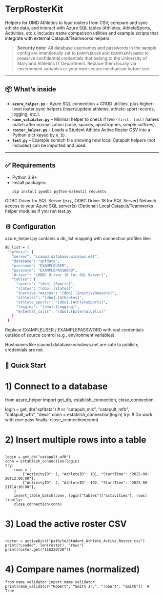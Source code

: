 # TerpRosterKit

Helpers for UMD Athletics to load rosters from CSV, compare and sync athlete data, and interact with Azure SQL tables (Athletes, AthleteSports, Activities, etc.). Includes name comparison utilities and example scripts that integrate with external Catapult/Teamworks helpers.

> **Security note:** All database usernames and passwords in the sample config are intentionally set to `EXAMPLEUSER` and `EXAMPLEPASSWORD` to preserve confidential credentials that belong to the University of Maryland Athletics IT Department. Replace them locally via environment variables or your own secure mechanism before use.

---

## 📦 What’s inside

- **`azure_helper.py`** – Azure SQL connection + CRUD utilities, plus higher-level roster sync helpers (insert/update athletes, athlete-sport records, logging, etc.).
- **`name_validator.py`** – Minimal helper to check if two `(first, last)` names match after normalization (case, spaces, apostrophes, simple suffixes).
- **`roster_helper.py`** – Loads a Student Athlete Active Roster CSV into a Python dict keyed by `U_ID`.
- **`test.py`** – Example scratch file showing how local Catapult helpers (not included) can be imported and used.

---

## ✅ Requirements

- Python 3.9+
- Install packages:
  ```bash
  pip install pyodbc python-dateutil requests
ODBC Driver for SQL Server (e.g., ODBC Driver 18 for SQL Server)
Network access to your Azure SQL server(s)
(Optional) Local Catapult/Teamworks helper modules if you run test.py

## ⚙️ Configuration

azure_helper.py contains a db_list mapping with connection profiles like:
 ```bash
 db_list = {
  "spfdata": {
    "server": "icaumd.database.windows.net",
    "database": "spfdata",
    "username": "EXAMPLEUSER",
    "password": "EXAMPLEPASSWORD",
    "driver": "{ODBC Driver 18 for SQL Server}",
    "tables": {
      "sports": "[dbo].[Sports]",
      "status": "[dbo].[Status]",
      "inactive_reasons": "[dbo].[InactiveReasons]",
      "athletes": "[dbo].[Athletes]",
      "athlete_sports": "[dbo].[AthleteSports]",
      "logging": "[dbo].[Logging]",
      "external_calls": "[dbo].[ExternalCalls]"
    }
  } 
```
Replace EXAMPLEUSER / EXAMPLEPASSWORD with real credentials outside of source control (e.g., environment variables).
  
Hostnames like icaumd.database.windows.net are safe to publish; credentials are not.

## 🚀 Quick Start
# 1) Connect to a database
from azure_helper import get_db, establish_connection, close_connection

login = get_db("spfdata")        # or "catapult_mlx", "catapult_mfb", "catapult_wfh", "dexa"
conn = establish_connection(login)
try:
    # Do work with `conn`
    pass
finally:
    close_connection(conn)

# 2) Insert multiple rows into a table

```from azure_helper import insert_table_batch, get_db, establish_connection, close_connection

login = get_db("catapult_wfh")
conn = establish_connection(login)
try:
    rows = [
        {"ActivityID": 1, "AthleteID": 101, "StartTime": "2025-08-20T12:00:00"},
        {"ActivityID": 2, "AthleteID": 102, "StartTime": "2025-08-21T14:30:00"},
    ]
    insert_table_batch(conn, login["tables"]["activities"], rows)
finally:
    close_connection(conn)
```

# 3) Load the active roster CSV
```from roster_helper import activeDict

roster = activeDict("path/to/Student_Athlete_Active_Roster.csv")
print("Loaded", len(roster), "rows")
print(roster.get("116230728"))
```
# 4) Compare names (normalized)
```
from name_validator import name_validator
print(name_validator("Robert", "Smith Jr.", "robert", "smith"))  # True

```

